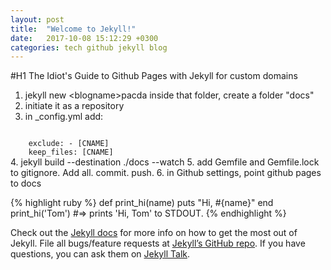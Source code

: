 ```yaml
---
layout: post
title:  "Welcome to Jekyll!"
date:   2017-10-08 15:12:29 +0300
categories: tech github jekyll blog
---
```

#H1
The Idiot's Guide to Github Pages with Jekyll for custom domains
1. jekyll new \<blogname\>pacda inside that folder, create a folder "docs"
2. initiate it as a repository 
3. in _config.yml add:
<code>
	exclude: - [CNAME]
	keep_files: [CNAME]
</code>
4. jekyll build --destination ./docs --watch
5. add Gemfile and Gemfile.lock to gitignore. Add all. commit. push.
6. in Github settings, point github pages to docs


{% highlight ruby %}
def print_hi(name)
  puts "Hi, #{name}"
end
print_hi('Tom')
#=> prints 'Hi, Tom' to STDOUT.
{% endhighlight %}

Check out the [Jekyll docs][jekyll-docs] for more info on how to get the most out of Jekyll. File all bugs/feature requests at [Jekyll’s GitHub repo][jekyll-gh]. If you have questions, you can ask them on [Jekyll Talk][jekyll-talk].

[jekyll-docs]: https://jekyllrb.com/docs/home
[jekyll-gh]:   https://github.com/jekyll/jekyll
[jekyll-talk]: https://talk.jekyllrb.com/
